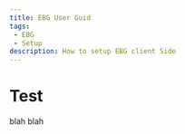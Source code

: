 ```yaml
---
title: EBG User Guid
tags: 
 - EBG
 - Setup
description: How to setup EBG client Side
---
```


# Test

blah blah
